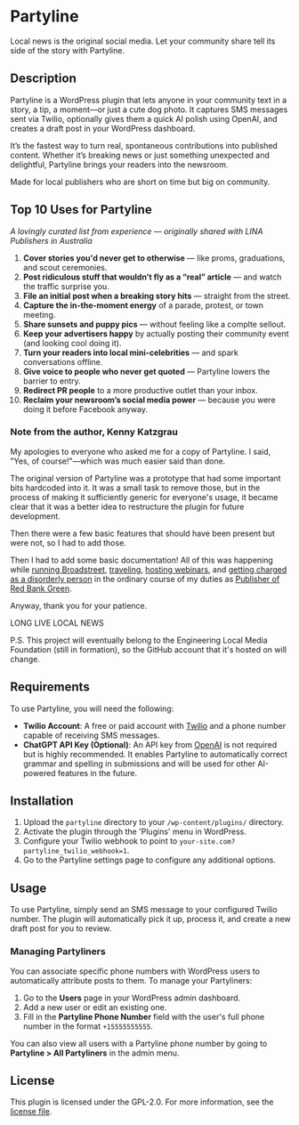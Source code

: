 # Partyline

Local news is the original social media. Let your community share tell its side of the story with Partyline.

## Description

Partyline is a WordPress plugin that lets anyone in your community text in a story, a tip, a moment—or just a cute dog photo. It captures SMS messages sent via Twilio, optionally gives them a quick AI polish using OpenAI, and creates a draft post in your WordPress dashboard.

It’s the fastest way to turn real, spontaneous contributions into published content. Whether it’s breaking news or just something unexpected and delightful, Partyline brings your readers into the newsroom.

Made for local publishers who are short on time but big on community.

## Top 10 Uses for Partyline
*A lovingly curated list from experience — originally shared with LINA Publishers in Australia*

1. **Cover stories you'd never get to otherwise** — like proms, graduations, and scout ceremonies.  
2. **Post ridiculous stuff that wouldn’t fly as a “real” article** — and watch the traffic surprise you.  
3. **File an initial post when a breaking story hits** — straight from the street.  
4. **Capture the in-the-moment energy** of a parade, protest, or town meeting.  
5. **Share sunsets and puppy pics** — without feeling like a complte sellout.  
6. **Keep your advertisers happy** by actually posting their community event (and looking cool doing it).  
7. **Turn your readers into local mini-celebrities** — and spark conversations offline.  
8. **Give voice to people who never get quoted** — Partyline lowers the barrier to entry.  
9. **Redirect PR people** to a more productive outlet than your inbox.  
10. **Reclaim your newsroom’s social media power** — because you were doing it before Facebook anyway.


### Note from the author, Kenny Katzgrau

My apologies to everyone who asked me for a copy of Partyline. I said, "Yes, of course!"—which was much easier said than done.

The original version of Partyline was a prototype that had some important bits hardcoded into it. It was a small task to remove those, but in the process of making it sufficiently generic for everyone's usage, it became clear that it was a better idea to restructure the plugin for future development.

Then there were a few basic features that should have been present but were not, so I had to add those.

Then I had to add some basic documentation! All of this was happening while [running Broadstreet](https://broadstreetads.com/), [traveling](https://www.kennykatzgrau.com/), [hosting webinars](https://www.youtube.com/@BroadstreetAds/videos), and [getting charged as a disorderly person](https://freedom.press/issues/nj-reporters-face-unconstitutional-charges-for-refusing-to-unpublish-news/) in the ordinary course of my duties as [Publisher of Red Bank Green](https://www.redbankgreen.com/).

Anyway, thank you for your patience.

LONG LIVE LOCAL NEWS

P.S. This project will eventually belong to the Engineering Local Media Foundation (still in formation), so the GitHub account that it's hosted on will change.

## Requirements

To use Partyline, you will need the following:

*   **Twilio Account**: A free or paid account with [Twilio](https://www.twilio.com/) and a phone number capable of receiving SMS messages.
*   **ChatGPT API Key (Optional)**: An API key from [OpenAI](https://platform.openai.com/account/api-keys) is not required but is highly recommended. It enables Partyline to automatically correct grammar and spelling in submissions and will be used for other AI-powered features in the future.

## Installation

1.  Upload the `partyline` directory to your `/wp-content/plugins/` directory.
2.  Activate the plugin through the 'Plugins' menu in WordPress.
3.  Configure your Twilio webhook to point to `your-site.com?partyline_twilio_webhook=1`.
4.  Go to the Partyline settings page to configure any additional options.

## Usage

To use Partyline, simply send an SMS message to your configured Twilio number. The plugin will automatically pick it up, process it, and create a new draft post for you to review.

### Managing Partyliners

You can associate specific phone numbers with WordPress users to automatically attribute posts to them. To manage your Partyliners:

1.  Go to the **Users** page in your WordPress admin dashboard.
2.  Add a new user or edit an existing one.
3.  Fill in the **Partyline Phone Number** field with the user's full phone number in the format `+15555555555`.

You can also view all users with a Partyline phone number by going to **Partyline > All Partyliners** in the admin menu.

## License

This plugin is licensed under the GPL-2.0. For more information, see the [license file](https://www.gnu.org/licenses/gpl-2.0.html). 